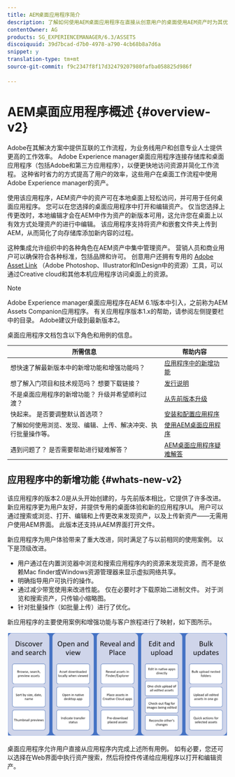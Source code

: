 ```yaml
---
title: AEM桌面应用程序简介
description: 了解如何使用AEM桌面应用程序在直接从创意用户的桌面使用AEM资产时为其优化资产管理工作流。
contentOwner: AG
products: SG_EXPERIENCEMANAGER/6.3/ASSETS
discoiquuid: 39d7bcad-d7b0-4978-a790-4cb68b8a7d6a
snippet: y
translation-type: tm+mt
source-git-commit: f9c2347f8f17d32479207980fafba058825d986f

---
```



# AEM桌面应用程序概述 {#overview-v2}

Adobe在其解决方案中提供互联的工作流程，为业务线用户和创意专业人士提供更高的工作效率。 Adobe Experience manager桌面应用程序连接存储库和桌面应用程序（包括Adobe和第三方应用程序），以便更快地访问资源并简化工作流程。 这种省时省力的方式提高了用户的效率，这些用户在桌面工作流程中使用Adobe Experience manager的资产。

使用该应用程序，AEM资产中的资产可在本地桌面上轻松访问，并可用于任何桌面应用程序。 您可以在您选择的桌面应用程序中打开和编辑资产。 仅当您选择上传更改时，本地编辑才会在AEM中作为资产的新版本可用，这允许您在桌面上以有效方式处理资产的进行中编辑。 该应用程序支持将资产和嵌套文件夹上传到AEM，从而简化了向存储库添加新内容的过程。

这种集成允许组织中的各种角色在AEM资产中集中管理资产。 营销人员和商业用户可以确保符合各种标准，包括品牌和许可。 创意用户还拥有专用的 [Adobe Asset Link](https://www.adobe.com/marketing/experience-manager-assets/adobe-asset-link.html) （Adobe Photoshop、Illustrator和InDesign中的资源）工具，可以通过Creative cloud和其他本机应用程序访问桌面上的资源。

>[!NOTE]
>
>Adobe Experience manager桌面应用程序在AEM 6.1版本中引入，之前称为AEM Assets Companion应用程序。 有关应用程序版本1.x的帮助，请参阅左侧提要栏中的目录。 Adobe建议升级到最新版本2。

桌面应用程序文档包含以下角色和用例的信息。

| 所需信息 | 帮助内容 |
|-------------------------------------------------------------------------------------------------------|------------------------------------------------------------|
| 想快速了解最新版本中的新增功能和增强功能吗？ | [应用程序中的新增功能](#whats-new-v2) |
| 想了解入门项目和技术规范吗？ 想要下载链接？ | [发行说明](release-notes.md) |
| 不是桌面应用程序的新增功能？ 升级并希望顺利过渡？ | [从先前版本升级](install-upgrade.md#upgrade-from-previous-version) |
| 快起来。 是否要调整默认首选项？ | [安装和配置应用程序](install-upgrade.md) |
| 了解如何使用浏览、发现、编辑、上传、解决冲突、执行批量操作等。 | [使用AEM桌面应用程序](using.md) |
| 遇到问题了？ 是否需要帮助进行疑难解答？ | [AEM桌面应用程序疑难解答](troubleshoot.md) |

## 应用程序中的新增功能 {#whats-new-v2}

该应用程序的版本2.0是从头开始创建的，与先前版本相比，它提供了许多改进。 新应用程序更为用户友好，并提供专用的桌面体验和新的应用程序UI。 用户可以通过搜索或浏览、打开、编辑和上传更改来发现资产，以及上传新资产——无需用户使用AEM界面。 此版本还支持从AEM界面打开文件。

新应用程序为用户体验带来了重大改进，同时满足了与以前相同的使用案例。 以下是顶级改进。

* 用户通过在内置浏览器中浏览和搜索应用程序内的资源来发现资源，而不是依赖Mac finder或Windows资源管理器来显示虚拟网络共享。
* 明确指导用户可执行的操作。
* 通过减少带宽使用来改进性能。 仅在必要时才下载原始二进制文件。 对于浏览和搜索资产，只传输小缩略图。
* 针对批量操作（如批量上传）进行了优化。

新应用程序的主要使用案例和增强功能与客户旅程进行了映射，如下图所示。

![AEM桌面应用程序的新增功能](assets/aem_desktop_app_usecases_v2.png)

桌面应用程序允许用户直接从应用程序内完成上述所有用例。 如有必要，您还可以选择在Web界面中执行资产搜索，然后将控件传递给应用程序以打开和编辑资产。
